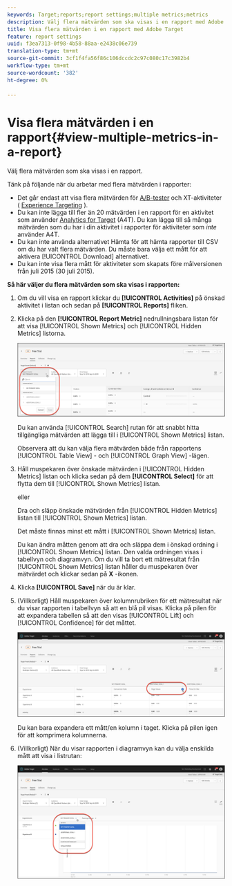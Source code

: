 ```yaml
---
keywords: Target;reports;report settings;multiple metrics;metrics
description: Välj flera mätvärden som ska visas i en rapport med Adobe Target.
title: Visa flera mätvärden i en rapport med Adobe Target
feature: report settings
uuid: f3ea7313-0f98-4b58-88aa-e2438c06e739
translation-type: tm+mt
source-git-commit: 3cf1f4fa56f86c106dccdc2c97c080c17c3982b4
workflow-type: tm+mt
source-wordcount: '382'
ht-degree: 0%

---
```



# Visa flera mätvärden i en rapport{#view-multiple-metrics-in-a-report}

Välj flera mätvärden som ska visas i en rapport.

Tänk på följande när du arbetar med flera mätvärden i rapporter:

* Det går endast att visa flera mätvärden för [A/B-tester](/help/c-activities/t-test-ab/test-ab.md) och XT-aktiviteter ( [Experience Targeting](/help/c-activities/t-experience-target/experience-target.md) ).
* Du kan inte lägga till fler än 20 mätvärden i en rapport för en aktivitet som använder [Analytics for Target](/help/c-integrating-target-with-mac/a4t/a4t.md) (A4T). Du kan lägga till så många mätvärden som du har i din aktivitet i rapporter för aktiviteter som *inte* använder A4T.
* Du kan inte använda alternativet [](/help/c-reports/downloading-data-in-csv-file.md) Hämta för att hämta rapporter till CSV om du har valt flera mätvärden. Du måste bara välja ett mått för att aktivera [!UICONTROL Download] alternativet.
* Du kan inte visa flera mått för aktiviteter som skapats före målversionen från juli 2015 (30 juli 2015).

**Så här väljer du flera mätvärden som ska visas i rapporten:**

1. Om du vill visa en rapport klickar du **[!UICONTROL Activities]** på önskad aktivitet i listan och sedan på **[!UICONTROL Reports]** fliken.
1. Klicka på den **[!UICONTROL Report Metric]** nedrullningsbara listan för att visa [!UICONTROL Shown Metrics] och [!UICONTROL Hidden Metrics] listorna.

   ![](assets/multiple_metrics.png)

   Du kan använda [!UICONTROL Search] rutan för att snabbt hitta tillgängliga mätvärden att lägga till i [!UICONTROL Shown Metrics] listan.

   Observera att du kan välja flera mätvärden både från rapportens [!UICONTROL Table View] - och [!UICONTROL Graph View] -lägen.

1. Håll muspekaren över önskade mätvärden i [!UICONTROL Hidden Metrics] listan och klicka sedan på dem **[!UICONTROL Select]** för att flytta dem till [!UICONTROL Shown Metrics] listan.

   eller

   Dra och släpp önskade mätvärden från [!UICONTROL Hidden Metrics] listan till [!UICONTROL Shown Metrics] listan.

   Det måste finnas minst ett mått i [!UICONTROL Shown Metrics] listan.

   Du kan ändra måtten genom att dra och släppa dem i önskad ordning i [!UICONTROL Shown Metrics] listan. Den valda ordningen visas i tabellvyn och diagramvyn. Om du vill ta bort ett mätresultat från [!UICONTROL Shown Metrics] listan håller du muspekaren över mätvärdet och klickar sedan på **X** -ikonen.

1. Klicka **[!UICONTROL Save]** när du är klar.
1. (Villkorligt) Håll muspekaren över kolumnrubriken för ett mätresultat när du visar rapporten i tabellvyn så att en blå pil visas. Klicka på pilen för att expandera tabellen så att den visas [!UICONTROL Lift] och [!UICONTROL Confidence] för det måttet.

   ![](assets/multiple_metrics_table.png)

   Du kan bara expandera ett mått/en kolumn i taget. Klicka på pilen igen för att komprimera kolumnerna.

1. (Villkorligt) När du visar rapporten i diagramvyn kan du välja enskilda mått att visa i listrutan:

   ![](assets/multiple_metrics_graph.png)

